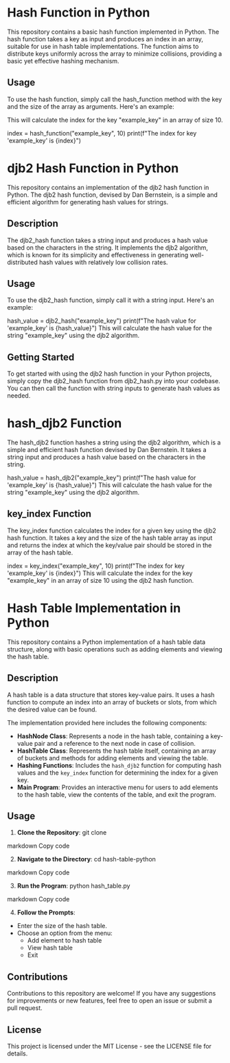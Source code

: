 # Hash Function in Python
This repository contains a basic hash function implemented in Python. The hash function takes a key as input and produces an index in an array, suitable for use in hash table implementations. The function aims to distribute keys uniformly across the array to minimize collisions, providing a basic yet effective hashing mechanism.

## Usage
To use the hash function, simply call the hash_function method with the key and the size of the array as arguments. Here's an example:

This will calculate the index for the key "example_key" in an array of size 10.

index = hash_function("example_key", 10)
print(f"The index for key 'example_key' is {index}")

# djb2 Hash Function in Python
This repository contains an implementation of the djb2 hash function in Python. The djb2 hash function, devised by Dan Bernstein, is a simple and efficient algorithm for generating hash values for strings.

## Description
The djb2_hash function takes a string input and produces a hash value based on the characters in the string. It implements the djb2 algorithm, which is known for its simplicity and effectiveness in generating well-distributed hash values with relatively low collision rates.

## Usage
To use the djb2_hash function, simply call it with a string input. Here's an example:


hash_value = djb2_hash("example_key")
print(f"The hash value for 'example_key' is {hash_value}")
This will calculate the hash value for the string "example_key" using the djb2 algorithm.

## Getting Started
To get started with using the djb2 hash function in your Python projects, simply copy the djb2_hash function from djb2_hash.py into your codebase. You can then call the function with string inputs to generate hash values as needed.


# hash_djb2 Function
The hash_djb2 function hashes a string using the djb2 algorithm, which is a simple and efficient hash function devised by Dan Bernstein. It takes a string input and produces a hash value based on the characters in the string.

hash_value = hash_djb2("example_key")
print(f"The hash value for 'example_key' is {hash_value}")
This will calculate the hash value for the string "example_key" using the djb2 algorithm.

## key_index Function
The key_index function calculates the index for a given key using the djb2 hash function. It takes a key and the size of the hash table array as input and returns the index at which the key/value pair should be stored in the array of the hash table.

index = key_index("example_key", 10)
print(f"The index for key 'example_key' is {index}")
This will calculate the index for the key "example_key" in an array of size 10 using the djb2 hash function.

# Hash Table Implementation in Python

This repository contains a Python implementation of a hash table data structure, along with basic operations such as adding elements and viewing the hash table.

## Description

A hash table is a data structure that stores key-value pairs. It uses a hash function to compute an index into an array of buckets or slots, from which the desired value can be found.

The implementation provided here includes the following components:

- **HashNode Class**: Represents a node in the hash table, containing a key-value pair and a reference to the next node in case of collision.
- **HashTable Class**: Represents the hash table itself, containing an array of buckets and methods for adding elements and viewing the table.
- **Hashing Functions**: Includes the `hash_djb2` function for computing hash values and the `key_index` function for determining the index for a given key.
- **Main Program**: Provides an interactive menu for users to add elements to the hash table, view the contents of the table, and exit the program.

## Usage

1. **Clone the Repository**:
git clone <repository-url>

markdown
Copy code

2. **Navigate to the Directory**:
cd hash-table-python

markdown
Copy code

3. **Run the Program**:
python hash_table.py

markdown
Copy code

4. **Follow the Prompts**:
- Enter the size of the hash table.
- Choose an option from the menu:
  - Add element to hash table
  - View hash table
  - Exit
## Contributions
Contributions to this repository are welcome! If you have any suggestions for improvements or new features, feel free to open an issue or submit a pull request.

## License
This project is licensed under the MIT License - see the LICENSE file for details.

